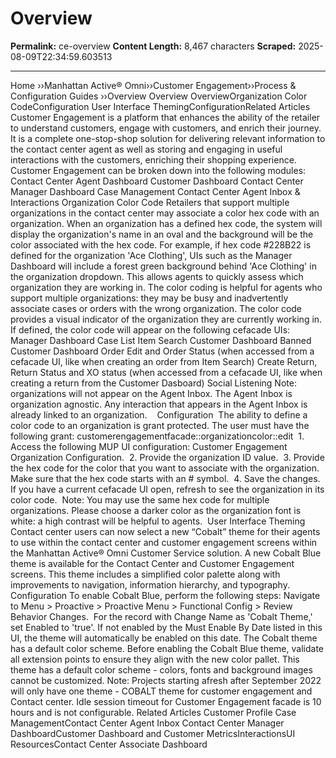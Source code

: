 # Overview

**Permalink:** ce-overview
**Content Length:** 8,467 characters
**Scraped:** 2025-08-09T22:34:59.603513

---

Home &rsaquo;&rsaquo;Manhattan Active® Omni&rsaquo;&rsaquo;Customer Engagement&rsaquo;&rsaquo;Process & Configuration Guides ››Overview Overview OverviewOrganization Color CodeConfiguration&nbsp;User Interface ThemingConfigurationRelated Articles Customer Engagement is a platform that enhances the ability of the retailer to&nbsp;understand customers, engage with customers, and enrich their journey. It is a complete one-stop-shop solution for delivering relevant information to the contact center agent as well as storing and engaging in useful interactions with the customers, enriching their shopping experience. Customer Engagement can be broken down into the following modules: Contact Center Agent&nbsp;Dashboard Customer Dashboard Contact Center Manager Dashboard Case Management Contact Center Agent Inbox & Interactions Organization Color Code Retailers that support multiple organizations in the contact center may associate a color hex code with an organization. When an organization has a defined hex code, the system will display the organization's name in an oval and the background will be the color associated with the hex code. For example, if hex code #228B22 is defined for the organization 'Ace Clothing',&nbsp;UIs such as the Manager Dashboard will include a forest green background behind 'Ace Clothing' in the organization dropdown. This allows agents to quickly assess which organization they are working in. The color coding is helpful for agents who support multiple organizations: they may be busy and inadvertently associate cases or orders with the wrong organization. The color code provides a visual indicator of the organization they are currently working in.&nbsp; If defined, the color code will appear on the following cefacade UIs:&nbsp; Manager Dashboard Case List Item Search Customer Dashboard Banned Customer Dashboard Order Edit and Order Status (when accessed from a cefacade UI, like when creating an order from Item Search) Create Return, Return Status and XO status (when accessed from a cefacade UI, like when creating a return from the Customer Dasboard) Social Listening Note: organizations will not appear on the Agent Inbox. The Agent Inbox is organization agnostic. Any interaction that appears in the Agent Inbox is already linked to an organization.&nbsp; &nbsp; Configuration&nbsp; The ability to define a color code to an organization is grant protected. The user must have the following grant:&nbsp;customerengagementfacade::organizationcolor::edit&nbsp; 1. Access the following MUP UI configuration: Customer Engagement Organization Configuration.&nbsp; 2. Provide the organization ID value.&nbsp; 3. Provide the hex code for the color that you want to associate with the organization. Make sure that the hex code starts with an # symbol.&nbsp; 4. Save the changes. If you have a current cefacade UI open, refresh to see the organization in its color code.&nbsp; Note: You may use the same hex code for multiple organizations. Please choose a darker color as the organization font is white: a high contrast will be helpful to agents.&nbsp; User Interface Theming Contact center users&nbsp;can now select a new “Cobalt” theme for their agents to use within the contact center and customer engagement screens within the Manhattan Active® Omni Customer Service solution. A new Cobalt Blue theme is available for the Contact Center and Customer Engagement screens. This theme includes a simplified color palette along with improvements to navigation, information hierarchy, and typography. Configuration To enable Cobalt Blue, perform the following steps: Navigate to&nbsp;Menu&nbsp;&gt;&nbsp;Proactive&nbsp;&gt;&nbsp;Proactive Menu&nbsp;&gt;&nbsp;Functional Config&nbsp;&gt;&nbsp;Review Behavior Changes.&nbsp; For the record with&nbsp;Change Name&nbsp;as 'Cobalt Theme,' set&nbsp;Enabled&nbsp;to 'true'. If not enabled by the&nbsp;Must Enable By Date&nbsp;listed in this UI, the theme will automatically be enabled on this date.&nbsp;The Cobalt theme has a default color scheme. Before enabling the Cobalt Blue theme, validate all extension points to ensure they align with the new color pallet. This theme has a default color scheme - colors, fonts and background images cannot be customized. Note:&nbsp;Projects starting afresh after September 2022 will only have one theme - COBALT theme for customer engagement and Contact center. Idle session timeout for Customer Engagement facade is 10 hours and is not configurable. Related Articles Customer Profile Case ManagementContact Center Agent Inbox Contact Center Manager DashboardCustomer Dashboard and Customer MetricsInteractionsUI ResourcesContact Center Associate Dashboard&nbsp; &nbsp;